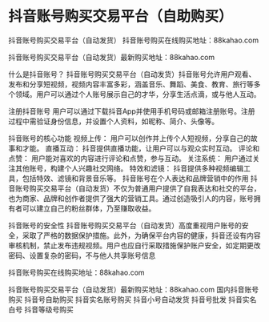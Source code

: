 # 抖音账号购买交易平台（自助购买）
抖音账号购买交易平台（自动发货）
抖音账号购买在线购买地址：88kahao.com

抖音账号购买交易平台（自动发货）最新购买地址：88kahao.com

什么是抖音账号？
抖音账号购买交易平台（自动发货）抖音账号允许用户观看、发布和分享短视频，视频内容丰富多彩，涵盖音乐、舞蹈、美食、教育、旅行等多个领域。用户可以通过个人账号展示自己的才华，分享生活点滴，或与他人互动。

注册抖音账号
用户可以通过下载抖音App并使用手机号码或邮箱注册账号。注册过程中需验证身份信息，并设置个人资料，如昵称、简介、头像等。

抖音账号的核心功能
视频上传： 用户可以创作并上传个人短视频，分享自己的故事和才能。
直播互动： 抖音提供直播功能，让用户可以与观众实时互动。
评论和点赞： 用户能对喜欢的内容进行评论和点赞，参与互动。
关注系统： 用户通过关注其他账号，构建个人兴趣社交网络。
特效和滤镜： 抖音提供多种视频编辑工具，包括特效、滤镜和背景音乐等。
抖音账号在个人表达和品牌营销中的作用
抖音账号购买交易平台（自动发货）不仅为普通用户提供了自我表达和社交的平台，也为商家、品牌和创作者提供了强大的营销工具。通过创造吸引人的内容，账号拥有者可以建立自己的粉丝群体，乃至赚取收益。

抖音账号的安全性
抖音账号购买交易平台（自动发货）高度重视用户账号的安全，采取了严格的数据保护措施。此外，为确保平台内容的健康，抖音还设有内容审核机制，禁止发布违规视频。用户也应自行采取措施保护账户安全，如定期更改密码、设置复杂的密码，不与他人共享账号信息

抖音账号购买在线购买地址：88kahao.com

抖音账号购买交易平台（自动发货）最新购买地址：88kahao.com
国内抖音账号购买
抖音号自助购买
抖音实名账号购买
抖音小号自动发货
抖音号批发
抖音实名白号
抖音等级号购买
